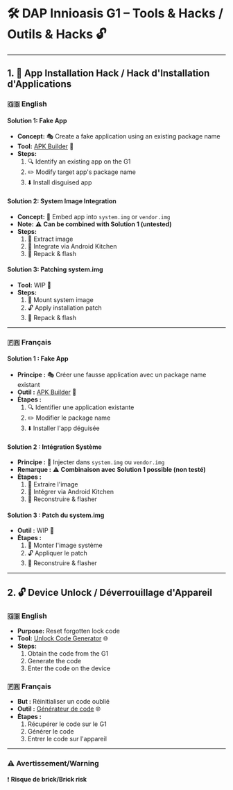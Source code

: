 # 🛠️ DAP Innioasis G1 – Tools & Hacks / Outils & Hacks 🔓

---

## 1. 📲 App Installation Hack / Hack d'Installation d'Applications

### 🇬🇧 English

#### Solution 1: Fake App  
- **Concept:** 🎭 Create a fake application using an existing package name  
- **Tool:** [APK Builder](https://github.com/Thydekar/innioasis-g1-apk-builder) 🔨  
- **Steps:**  
  1. 🔍 Identify an existing app on the G1  
  2. ✏️ Modify target app's package name  
  3. ⬇️ Install disguised app  

#### Solution 2: System Image Integration  
- **Concept:** 💾 Embed app into `system.img` or `vendor.img`
- **Note:** ⚠️ **Can be combined with Solution 1 (untested)**  
- **Steps:**  
  1. 📂 Extract image  
  2. 🧩 Integrate via Android Kitchen  
  3. 🔄 Repack & flash 

#### Solution 3: Patching system.img  
- **Tool:** WIP 🔨 
- **Steps:**  
  1. 💽 Mount system image  
  2. 🔓 Apply installation patch  
  3. 🔄 Repack & flash  

---

### 🇫🇷 Français

#### Solution 1 : Fake App  
- **Principe :** 🎭 Créer une fausse application avec un package name existant  
- **Outil :** [APK Builder](https://github.com/Thydekar/innioasis-g1-apk-builder) 🔨  
- **Étapes :**  
  1. 🔍 Identifier une application existante  
  2. ✏️ Modifier le package name  
  3. ⬇️ Installer l'app déguisée  

#### Solution 2 : Intégration Système  
- **Principe :** 💾 Injecter dans `system.img` ou `vendor.img`
- **Remarque :** ⚠️ **Combinaison avec Solution 1 possible (non testé)**  
- **Étapes :**  
  1. 📂 Extraire l'image  
  2. 🧩 Intégrer via Android Kitchen  
  3. 🔄 Reconstruire & flasher  

#### Solution 3 : Patch du system.img  
- **Outil :** WIP 🔨 
- **Étapes :**  
  1. 💽 Monter l'image système  
  2. 🔓 Appliquer le patch  
  3. 🔄 Reconstruire & flasher  

---

## 2. 🔓 Device Unlock / Déverrouillage d'Appareil

### 🇬🇧 English  
- **Purpose:** Reset forgotten lock code
- **Tool:** [Unlock Code Generator](https://seph29.github.io/innioasis-unlock-code-generator/) 🌐  
- **Steps:**
  1. Obtain the code from the G1 
  2. Generate the code
  3. Enter the code on the device  

### 🇫🇷 Français  
- **But :** Réinitialiser un code oublié
- **Outil :** [Générateur de code](https://seph29.github.io/innioasis-unlock-code-generator/) 🌐  
- **Étapes :**  
  1. Récupérer le code sur le G1 
  2. Générer le code
  3. Entrer le code sur l'appareil  

---

### ⚠️ Avertissement/Warning  
❗ **Risque de brick/Brick risk**
